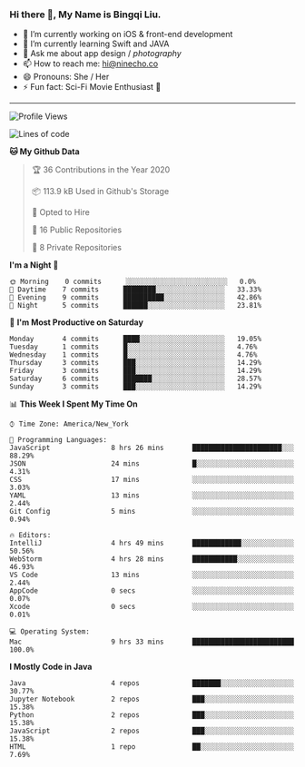 ### Hi there 👋, My Name is Bingqi Liu.

- 🔭 I’m currently working on iOS & front-end development
- 🌱 I’m currently learning Swift and JAVA
- 💬 Ask me about app design / *photography*
- 📫 How to reach me: hi@ninecho.co
- 😄 Pronouns: She / Her
- ⚡ Fun fact: Sci-Fi Movie Enthusiast 🚀

---

<!--START_SECTION:waka-->
![Profile Views](http://img.shields.io/badge/Profile%20Views-110-blue)

![Lines of code](https://img.shields.io/badge/From%20Hello%20World%20I%27ve%20Written-804028%20lines%20of%20code-blue)

**🐱 My Github Data** 

> 🏆 36 Contributions in the Year 2020
 > 
> 📦 113.9 kB Used in Github's Storage 
 > 
> 💼 Opted to Hire
 > 
> 📜 16 Public Repositories
 > 
> 🔑 8 Private Repositories 

**I'm a Night 🦉** 

```text
🌞 Morning    0 commits      ░░░░░░░░░░░░░░░░░░░░░░░░░   0.0% 
🌆 Daytime    7 commits      ████████░░░░░░░░░░░░░░░░░   33.33% 
🌃 Evening    9 commits      ██████████░░░░░░░░░░░░░░░   42.86% 
🌙 Night      5 commits      ██████░░░░░░░░░░░░░░░░░░░   23.81%

```
📅 **I'm Most Productive on Saturday** 

```text
Monday       4 commits      ████░░░░░░░░░░░░░░░░░░░░░   19.05% 
Tuesday      1 commits      █░░░░░░░░░░░░░░░░░░░░░░░░   4.76% 
Wednesday    1 commits      █░░░░░░░░░░░░░░░░░░░░░░░░   4.76% 
Thursday     3 commits      ███░░░░░░░░░░░░░░░░░░░░░░   14.29% 
Friday       3 commits      ███░░░░░░░░░░░░░░░░░░░░░░   14.29% 
Saturday     6 commits      ███████░░░░░░░░░░░░░░░░░░   28.57% 
Sunday       3 commits      ███░░░░░░░░░░░░░░░░░░░░░░   14.29%

```


📊 **This Week I Spent My Time On** 

```text
⌚︎ Time Zone: America/New_York

💬 Programming Languages: 
JavaScript               8 hrs 26 mins       ██████████████████████░░░   88.29% 
JSON                     24 mins             █░░░░░░░░░░░░░░░░░░░░░░░░   4.31% 
CSS                      17 mins             ░░░░░░░░░░░░░░░░░░░░░░░░░   3.03% 
YAML                     13 mins             ░░░░░░░░░░░░░░░░░░░░░░░░░   2.44% 
Git Config               5 mins              ░░░░░░░░░░░░░░░░░░░░░░░░░   0.94%

🔥 Editors: 
IntelliJ                 4 hrs 49 mins       ████████████░░░░░░░░░░░░░   50.56% 
WebStorm                 4 hrs 28 mins       ███████████░░░░░░░░░░░░░░   46.93% 
VS Code                  13 mins             ░░░░░░░░░░░░░░░░░░░░░░░░░   2.44% 
AppCode                  0 secs              ░░░░░░░░░░░░░░░░░░░░░░░░░   0.07% 
Xcode                    0 secs              ░░░░░░░░░░░░░░░░░░░░░░░░░   0.01%

💻 Operating System: 
Mac                      9 hrs 33 mins       █████████████████████████   100.0%

```

**I Mostly Code in Java** 

```text
Java                     4 repos             ███████░░░░░░░░░░░░░░░░░░   30.77% 
Jupyter Notebook         2 repos             ███░░░░░░░░░░░░░░░░░░░░░░   15.38% 
Python                   2 repos             ███░░░░░░░░░░░░░░░░░░░░░░   15.38% 
JavaScript               2 repos             ███░░░░░░░░░░░░░░░░░░░░░░   15.38% 
HTML                     1 repo              ██░░░░░░░░░░░░░░░░░░░░░░░   7.69%

```



<!--END_SECTION:waka-->
